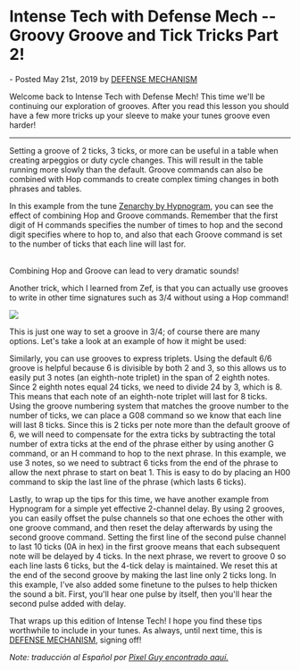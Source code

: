 Intense Tech with Defense Mech -- Groovy Groove and Tick Tricks Part 2!
=======================================================================

\- Posted May 21st, 2019 by [DEFENSE
MECHANISM](https://defensemech.com "Posts by DEFENSE MECHANISM")

Welcome back to Intense Tech with Defense Mech! This time we'll be
continuing our exploration of grooves. After you read this lesson you
should have a few more tricks up your sleeve to make your tunes groove
even harder!

------------------------------------------------------------------------

Setting a groove of 2 ticks, 3 ticks, or more can be useful in a table
when creating arpeggios or duty cycle changes. This will result in the
table running more slowly than the default. Groove commands can also be
combined with Hop commands to create complex timing changes in both
phrases and tables.

In this example from the tune [Zenarchy by
Hypnogram](https://smokingmirrors.bandcamp.com/album/eye), you can see
the effect of combining Hop and Groove commands. Remember that the first
digit of H commands specifies the number of times to hop and the second
digit specifies where to hop to, and also that each Groove command is
set to the number of ticks that each line will last for.

\
Combining Hop and Groove can lead to very dramatic sounds!

Another trick, which I learned from Zef, is that you can actually use
grooves to write in other time signatures such as 3/4 without using a
Hop command!

[![](zef.jpg)](https://twitter.com/chrislpenner/status/306414658603077633)

This is just one way to set a groove in 3/4; of course there are many
options. Let's take a look at an example of how it might be used:

Similarly, you can use grooves to express triplets. Using the default
6/6 groove is helpful because 6 is divisible by both 2 and 3, so this
allows us to easily put 3 notes (an eighth-note triplet) in the span of
2 eighth notes. Since 2 eighth notes equal 24 ticks, we need to divide
24 by 3, which is 8. This means that each note of an eighth-note triplet
will last for 8 ticks. Using the groove numbering system that matches
the groove number to the number of ticks, we can place a G08 command so
we know that each line will last 8 ticks. Since this is 2 ticks per note
more than the default groove of 6, we will need to compensate for the
extra ticks by subtracting the total number of extra ticks at the end of
the phrase either by using another G command, or an H command to hop to
the next phrase. In this example, we use 3 notes, so we need to subtract
6 ticks from the end of the phrase to allow the next phrase to start on
beat 1. This is easy to do by placing an H00 command to skip the last
line of the phrase (which lasts 6 ticks).

Lastly, to wrap up the tips for this time, we have another example from
Hypnogram for a simple yet effective 2-channel delay. By using 2
grooves, you can easily offset the pulse channels so that one echoes the
other with one groove command, and then reset the delay afterwards by
using the second groove command. Setting the first line of the second
pulse channel to last 10 ticks (0A in hex) in the first groove means
that each subsequent note will be delayed by 4 ticks. In the next
phrase, we revert to groove 0 so each line lasts 6 ticks, but the 4-tick
delay is maintained. We reset this at the end of the second groove by
making the last line only 2 ticks long. In this example, I've also added
some finetune to the pulses to help thicken the sound a bit. First,
you'll hear one pulse by itself, then you'll hear the second pulse added
with delay.

That wraps up this edition of Intense Tech! I hope you find these tips
worthwhile to include in your tunes. As always, until next time, this is
[DEFENSE MECHANISM](https://defensemech.com), signing off!

*Note: traducción al Español por [Pixel Guy encontrado
aquí.](un-groove-grooveante-y-trucos-para-los-ticks-parte-dos.html)*
